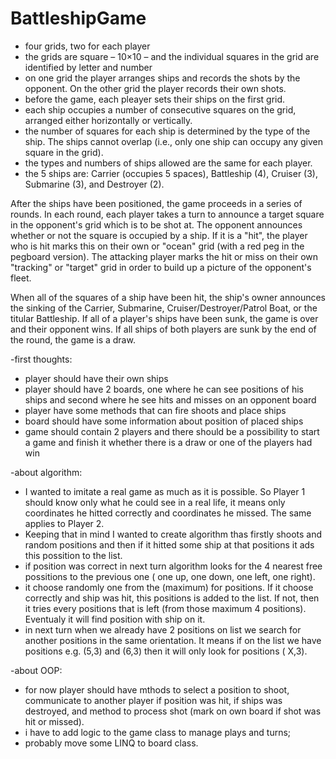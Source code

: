 # BattleshipGame
- four grids, two for each player
- the grids are square – 10×10 – and the individual squares in the grid are identified by letter and number
- on one grid the player arranges ships and records the shots by the opponent. On the other grid the player records their own shots.
- before the game, each pleayer sets their ships on the first grid. 
- each ship occupies a number of consecutive squares on the grid, arranged either horizontally or vertically. 
- the number of squares for each ship is determined by the type of the ship. The ships cannot overlap (i.e., only one ship can occupy any given square in the grid). 
- the types and numbers of ships allowed are the same for each player. 
- the 5 ships are:  Carrier (occupies 5 spaces), Battleship (4), Cruiser (3), Submarine (3), and Destroyer (2).  

After the ships have been positioned, the game proceeds in a series of rounds. In each round, each player takes a turn to announce a target square in the opponent's grid which is to be shot at. The opponent announces whether or not the square is occupied by a ship. 
If it is a "hit", the player who is hit marks this on their own or "ocean" grid (with a red peg in the pegboard version). 
The attacking player marks the hit or miss on their own "tracking" or "target" grid in order to build up a picture of the opponent's fleet.

When all of the squares of a ship have been hit, the ship's owner announces the sinking of the Carrier, Submarine, Cruiser/Destroyer/Patrol Boat, or the titular Battleship. If all of a player's ships have been sunk, the game is over and their opponent wins. If all ships of both players are sunk by the end of the round, the game is a draw.

-first thoughts:
 - player should have their own ships
 - player should have 2 boards, one where he can see positions of his ships and second where he see hits and misses on an opponent board
 - player have some methods that can fire shoots and place ships
 - board should have some information about position of placed ships
 - game should contain 2 players and there should be a possibility to start a game and finish it whether there is a draw or one of the players had win

-about algorithm:
 - I wanted to imitate a real game as much as it is possible. So Player 1 should know only what he could see in a real life, it means only coordinates he hitted correctly and coordinates he missed. The same applies to Player 2.
 - Keeping that in mind I wanted to create algorithm thas firstly shoots and random positions and then if it hitted some ship at that positions it ads this possition to the list.
 - if position was correct in next turn algorithm looks for the 4 nearest free possitions to the previous one ( one up, one down, one left, one right).
 - it choose randomly one from the (maximum) for positions. If it choose correctly and ship was hit, this positions is added to the list. If not, then it tries every positions that is left (from those maximum 4 positions). Eventualy it will find position with ship on it.
 - in next turn when we already have 2 positions on list we search for another positions in the same orientation. It means if on the list we have positions e.g. (5,3) and (6,3) then it will only look for positions ( X,3).

-about OOP:
 - for now player should have mthods to select a position to shoot, communicate to another player if position was hit, if ships was destroyed, and method to process shot (mark on own board if shot was hit or missed).
 - i have to add logic to the game class to manage plays and turns;
 - probably move some LINQ to board class.


